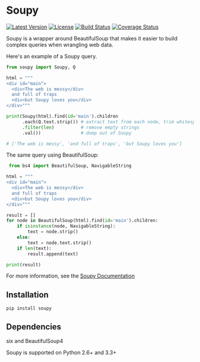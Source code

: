 # Soupy

[![Latest Version](https://pypip.in/version/soupy/badge.svg)](https://pypi.python.org/pypi/soupy/)
[![License](https://pypip.in/license/soupy/badge.svg)](https://pypi.python.org/pypi/soupy/)
[![Build Status](https://travis-ci.org/ChrisBeaumont/soupy.svg?branch=master)](https://travis-ci.org/ChrisBeaumont/soupy) [![Coverage Status](https://coveralls.io/repos/ChrisBeaumont/soupy/badge.svg)](https://coveralls.io/r/ChrisBeaumont/soupy)

Soupy is a wrapper around BeautifulSoup that makes it easier
to build complex queries when wrangling web data.

Here's an example of a Soupy query.

```python
from soupy import Soupy, Q

html = """
<div id="main">
  <div>The web is messy</div>
  and full of traps
  <div>but Soupy loves you</div>
</div>"""

print(Soupy(html).find(id='main').children
      .each(Q.text.strip()) # extract text from each node, trim whitespace
      .filter(len)          # remove empty strings
      .val())               # dump out of Soupy

# ['The web is messy', 'and full of traps', 'but Soupy loves you']
```

The same query using BeautifulSoup:

```python
 from bs4 import BeautifulSoup, NavigableString

html = """
<div id="main">
  <div>The web is messy</div>
  and full of traps
  <div>but Soupy loves you</div>
</div>"""

result = []
for node in BeautifulSoup(html).find(id='main').children:
    if isinstance(node, NavigableString):
        text = node.strip()
    else:
        text = node.text.strip()
    if len(text):
        result.append(text)

print(result)
```

For more information, see the [Soupy Documentation](http://soupy.readthedocs.org)

## Installation

```
pip install soupy
```

## Dependencies

six and BeautifulSoup4

Soupy is supported on Python 2.6+ and 3.3+
